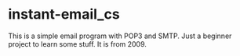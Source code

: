 # instant-email_cs
This is a simple email program with POP3 and SMTP. Just a beginner project to learn some stuff. It is from 2009.
